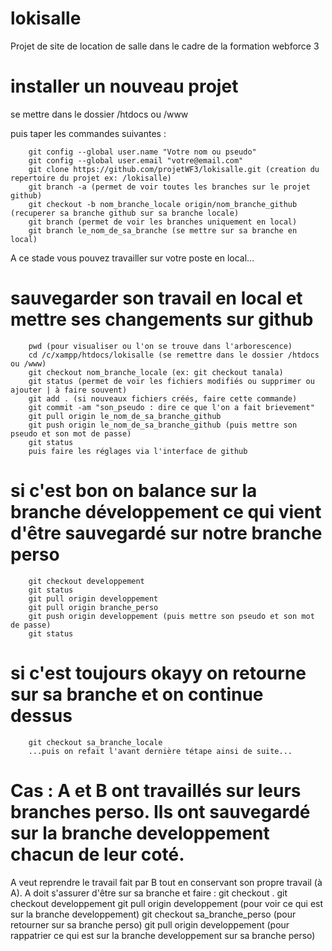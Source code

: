 # lokisalle
Projet de site de location de salle dans le cadre de la formation webforce 3

# installer un nouveau projet
se mettre dans le dossier /htdocs ou /www

puis taper les commandes suivantes :

        git config --global user.name "Votre nom ou pseudo"
        git config --global user.email "votre@email.com"
        git clone https://github.com/projetWF3/lokisalle.git (creation du repertoire du projet ex: /lokisalle)
        git branch -a (permet de voir toutes les branches sur le projet github)
        git checkout -b nom_branche_locale origin/nom_branche_github (recuperer sa branche github sur sa branche locale)
        git branch (permet de voir les branches uniquement en local)
        git branch le_nom_de_sa_branche (se mettre sur sa branche en local)


A ce stade vous pouvez travailler sur votre poste en local...

# sauvegarder son travail en local et mettre ses changements sur github
        pwd (pour visualiser ou l'on se trouve dans l'arborescence)
        cd /c/xampp/htdocs/lokisalle (se remettre dans le dossier /htdocs ou /www)
        git checkout nom_branche_locale (ex: git checkout tanala)
        git status (permet de voir les fichiers modifiés ou supprimer ou ajouter | à faire souvent)
        git add . (si nouveaux fichiers créés, faire cette commande)
        git commit -am "son_pseudo : dire ce que l'on a fait brievement"
        git pull origin le_nom_de_sa_branche_github
        git push origin le_nom_de_sa_branche_github (puis mettre son pseudo et son mot de passe)
        git status
        puis faire les réglages via l'interface de github
# si c'est bon on balance sur la branche développement ce qui vient d'être sauvegardé sur notre branche perso
        git checkout developpement
        git status
        git pull origin developpement
        git pull origin branche_perso
        git push origin developpement (puis mettre son pseudo et son mot de passe)
        git status
# si c'est toujours okayy on retourne sur sa branche et on continue dessus
        git checkout sa_branche_locale
        ...puis on refait l'avant dernière tétape ainsi de suite...
        
# Cas : A et B ont travaillés sur leurs branches perso. Ils ont sauvegardé sur la branche developpement chacun de leur coté.
A veut reprendre le travail fait par B tout en conservant son propre travail (à A). A doit s'assurer d'être sur sa branche et faire :
        git checkout .
        git checkout developpement 
        git pull origin developpement (pour voir ce qui est sur la branche developpement)
        git checkout sa_branche_perso (pour retourner sur sa branche perso)
        git pull origin developpement (pour rappatrier ce qui est sur la branche developpement sur sa branche perso)
        
        
        
        
        
        
